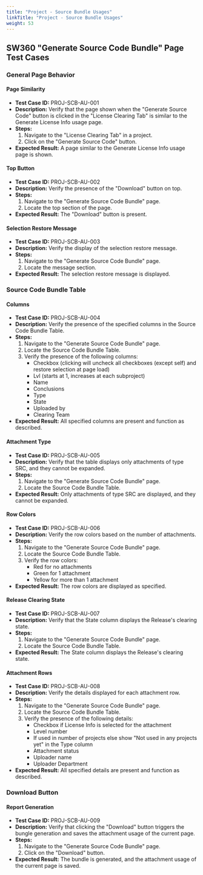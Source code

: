 ```yaml
---
title: "Project - Source Bundle Usages"
linkTitle: "Project - Source Bundle Usages"
weight: 53
---
```


## SW360 "Generate Source Code Bundle" Page Test Cases

### General Page Behavior

#### Page Similarity
- **Test Case ID:** PROJ-SCB-AU-001
- **Description:** Verify that the page shown when the "Generate Source Code" button is clicked in the "License Clearing Tab" is similar to the Generate License Info usage page.
- **Steps:**
    1. Navigate to the "License Clearing Tab" in a project.
    2. Click on the "Generate Source Code" button.
- **Expected Result:** A page similar to the Generate License Info usage page is shown.

#### Top Button
- **Test Case ID:** PROJ-SCB-AU-002
- **Description:** Verify the presence of the "Download" button on top.
- **Steps:**
    1. Navigate to the "Generate Source Code Bundle" page.
    2. Locate the top section of the page.
- **Expected Result:** The "Download" button is present.

#### Selection Restore Message
- **Test Case ID:** PROJ-SCB-AU-003
- **Description:** Verify the display of the selection restore message.
- **Steps:**
    1. Navigate to the "Generate Source Code Bundle" page.
    2. Locate the message section.
- **Expected Result:** The selection restore message is displayed.

### Source Code Bundle Table

#### Columns
- **Test Case ID:** PROJ-SCB-AU-004
- **Description:** Verify the presence of the specified columns in the Source Code Bundle Table.
- **Steps:**
    1. Navigate to the "Generate Source Code Bundle" page.
    2. Locate the Source Code Bundle Table.
    3. Verify the presence of the following columns:
        - Checkbox (clicking will uncheck all checkboxes (except self) and restore selection at page load)
        - Lvl (starts at 1, increases at each subproject)
        - Name
        - Conclusions
        - Type
        - State
        - Uploaded by
        - Clearing Team
- **Expected Result:** All specified columns are present and function as described.

#### Attachment Type
- **Test Case ID:** PROJ-SCB-AU-005
- **Description:** Verify that the table displays only attachments of type SRC, and they cannot be expanded.
- **Steps:**
    1. Navigate to the "Generate Source Code Bundle" page.
    2. Locate the Source Code Bundle Table.
- **Expected Result:** Only attachments of type SRC are displayed, and they cannot be expanded.

#### Row Colors
- **Test Case ID:** PROJ-SCB-AU-006
- **Description:** Verify the row colors based on the number of attachments.
- **Steps:**
    1. Navigate to the "Generate Source Code Bundle" page.
    2. Locate the Source Code Bundle Table.
    3. Verify the row colors:
        - Red for no attachments
        - Green for 1 attachment
        - Yellow for more than 1 attachment
- **Expected Result:** The row colors are displayed as specified.

#### Release Clearing State
- **Test Case ID:** PROJ-SCB-AU-007
- **Description:** Verify that the State column displays the Release's clearing state.
- **Steps:**
    1. Navigate to the "Generate Source Code Bundle" page.
    2. Locate the Source Code Bundle Table.
- **Expected Result:** The State column displays the Release's clearing state.

#### Attachment Rows
- **Test Case ID:** PROJ-SCB-AU-008
- **Description:** Verify the details displayed for each attachment row.
- **Steps:**
    1. Navigate to the "Generate Source Code Bundle" page.
    2. Locate the Source Code Bundle Table.
    3. Verify the presence of the following details:
        - Checkbox if License Info is selected for the attachment
        - Level number
        - If used in number of projects else show "Not used in any projects yet" in the Type column
        - Attachment status
        - Uploader name
        - Uploader Department
- **Expected Result:** All specified details are present and function as described.

### Download Button

#### Report Generation
- **Test Case ID:** PROJ-SCB-AU-009
- **Description:** Verify that clicking the "Download" button triggers the bungle generation and saves the attachment usage of the current page.
- **Steps:**
    1. Navigate to the "Generate Source Code Bundle" page.
    2. Click on the "Download" button.
- **Expected Result:** The bundle is generated, and the attachment usage of the current page is saved.

